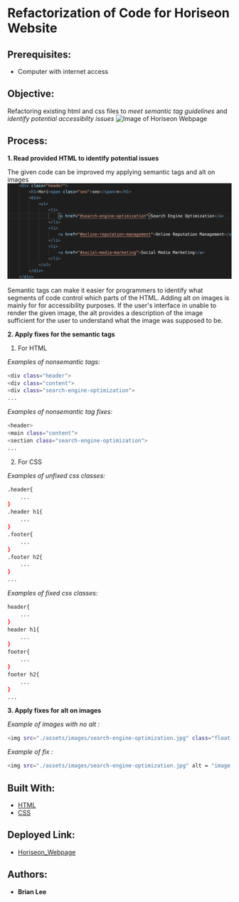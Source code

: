 # Refactorization of Code for Horiseon Website
## Prerequisites:
* Computer with internet access
## Objective: 

Refactoring existing html and css files to _meet semantic tag guidelines_ and _identify potential accessibilty issues_
![Image of Horiseon Webpage](assets/images/screenshot.png)
## Process:
**1.  Read provided HTML to identify potential issues**

The given code can be improved my applying semantic tags and alt on images
![Image of code that do not satisfy guidelines](assets/images/code-err-snip.png)

Semantic tags can make it easier for programmers to identify what segments of code control which parts of the HTML. Adding alt on images is mainly for for accessibility purposes. If the user's interface in unable to render the given image, the alt provides a description of the image sufficient for the user to understand what the image was supposed to be.

**2.  Apply fixes for the semantic tags**
1. For HTML

*Examples of nonsemantic tags:*
```bash
<div class="header">
<div class="content">
<div class="search-engine-optimization">
...
```
*Examples of nonsemantic tag fixes:*
```bash
<header>
<main class="content">
<section class="search-engine-optimization">
...
```

2. For CSS

*Examples of unfixed css classes:*
```bash
.header{
    ...
}
.header h1{
    ...
}
.footer{
    ...
}
.footer h2{
    ...
}
...
```
*Examples of fixed css classes:*
```bash
header{
    ...
}
header h1{
    ...
}
footer{
    ...
}
footer h2{
    ...
}
...
```
**3.  Apply fixes for alt on images**

*Example of images with no alt :*
```bash
<img src="./assets/images/search-engine-optimization.jpg" class="float-left" />
```

*Example of fix :*
```bash
<img src="./assets/images/search-engine-optimization.jpg" alt = "image of Seo's features of content, backlink, headings, link building, social media, mobile compatibility" class="float-left" />
```

## Built With:
* [HTML](https://developer.mozilla.org/en-US/docs/Web/HTML)
* [CSS](https://developer.mozilla.org/en-US/docs/Web/CSS)

## Deployed Link:
* [Horiseon_Webpage](https://brianjunhyuplee.github.io/refactor-repo/)

## Authors:
* **Brian Lee**

